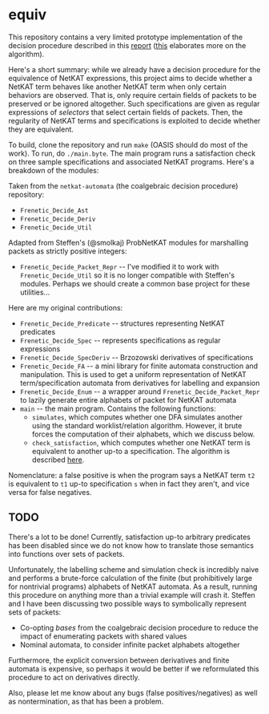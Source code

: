 # equiv

This repository contains a very limited prototype implementation of the decision procedure described in this [report](https://www.dropbox.com/s/phkbrfendpa2e6w/cs4999_report1.pdf?dl=0) ([this](https://www.dropbox.com/s/uiov8ajz7suth7d/cs4999_report2.pdf?dl=0) elaborates more on the algorithm).

Here's a short summary: while we already have a decision procedure for the equivalence of NetKAT expressions, this project aims to decide whether a NetKAT term behaves like another NetKAT term when only certain behaviors are observed. That is, only require certain fields of packets to be preserved or be ignored altogether. Such specifications are given as regular expressions of _selectors_ that select certain fields of packets. Then, the regularity of NetKAT terms and specifications is exploited to decide whether they are equivalent.

To build, clone the repository and run `make` (OASIS should do most of the work). To run, do `./main.byte`. The main program runs a satisfaction check on three sample specifications and associated NetKAT programs. Here's a breakdown of the modules:

Taken from the `netkat-automata` (the coalgebraic decision procedure) repository:
* `Frenetic_Decide_Ast`
* `Frenetic_Decide_Deriv`
* `Frenetic_Decide_Util`

Adapted from Steffen's (@smolkaj) ProbNetKAT modules for marshalling packets as strictly positive integers:
* `Frenetic_Decide_Packet_Repr` -- I've modified it to work with `Frenetic_Decide_Util` so it is no longer compatible with Steffen's modules. Perhaps we should create a common base project for these utilities...

Here are my original contributions:
* `Frenetic_Decide_Predicate` -- structures representing NetKAT predicates
* `Frenetic_Decide_Spec` -- represents specifications as regular expressions
* `Frenetic_Decide_SpecDeriv` -- Brzozowski derivatives of specifications
* `Frenetic_Decide_FA` -- a mini library for finite automata construction and manipulation. This is used to get a uniform representation of NetKAT term/specification automata from derivatives for labelling and expansion
* `Frenetic_Decide_Enum` -- a wrapper around `Frenetic_Decide_Packet_Repr` to lazily generate entire alphabets of packet for NetKAT automata
* `main` -- the main program. Contains the following functions:
  - `simulates`, which computes whether one DFA simulates another using the standard worklist/relation algorithm. However, it brute forces the computation of their alphabets, which we discuss below.
  - `check_satisfaction`, which computes whether one NetKAT term is equivalent to another up-to a specification. The algorithm is described [here](https://www.dropbox.com/s/s8eq5fdk6jgy69v/automata-relabeling-satisfaction.pdf?dl=0).

Nomenclature: a false positive is when the program says a NetKAT term `t2` is equivalent to `t1` up-to specification `s` when in fact they aren't, and vice versa for false negatives.

## TODO

There's a lot to be done! Currently, satisfaction up-to arbitrary predicates has been disabled since we do not know how to translate those semantics into functions over sets of packets.

Unfortunately, the labelling scheme and simulation check is incredibly naive and performs a brute-force calculation of the finite (but prohibitively large for nontrivial programs) alphabets of NetKAT automata. As a result, running this procedure on anything more than a trivial example will crash it. Steffen and I have been discussing two possible ways to symbolically represent sets of packets:

* Co-opting _bases_ from the coalgebraic decision procedure to reduce the impact of enumerating packets with shared values
* Nominal automata, to consider infinite packet alphabets altogether

Furthermore, the explicit conversion between derivatives and finite automata is expensive, so perhaps it would be better if we reformulated this procedure to act on derivatives directly.

Also, please let me know about any bugs (false positives/negatives) as well as nontermination, as that has been a problem.

